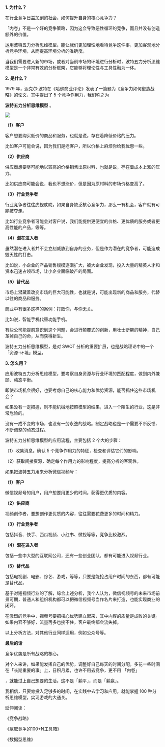 **1. 为什么？**

在行业竞争日益加剧的社会，如何提升自身的核心竞争力？

「内卷」不是一个好的竞争策略，因为这会导致恶性循环的竞争，而且并没有创造额外的价值。

运用波特五力分析思维模型，能让我们更加理性地看待竞争这件事，更加客观地分析竞争环境，从而提高环境分析的准确度。

当我们需要进入新的市场，或者对当前市场的环境进行分析时，波特五力分析思维模型是一个非常有效的分析框架，它能够将理论性与工具性融为一体。

**2. 是什么？**

1979 年，迈克尔·波特在《哈佛商业评论》发表了一篇题为《竞争力如何塑造战略》的论文，其中提出了 5 个竞争作用力，我们称之为

**波特五力分析思维模型** 。

![](https://mmbiz.qpic.cn/mmbiz_png/giaycic3UNwo3BpficTQib2o2smViaLxanoanf5PNriavESygfqx5Qk8nk8oJQibHHiatOibGxJ90iaZYia1axYKiaQBqmUdtg/640?wx_fmt=png) 

**（1）客户**

客户想要购买低价的商品和服务，也就是说，存在着降低价格的压力。

比如客户可能会说，因为我们是老客户，所以价格上麻烦你给我优惠一些。

**（2）供应商**

供应商想要尽可能地以较高的价格销售出原材料，也就是说，存在着成本上涨的压力。

比如供应商可能会说，我也不想涨价，但是因为原材料的市场价格变高了。

**（3）行业竞争者**

行业竞争者往往虎视眈眈，如果自身缺乏核心竞争力，那么一有机会，客户就有可能被夺走。

比如行业竞争者可能会对客户说，我们能提供更便宜的价格、更优质的服务或者更高性能的产品，等等。

**（4）潜在进入者**

虽然潜在进入者并不会立刻威胁到自身的业务，但是作为潜在的竞争者，可能造成毁灭性的打击。

比如说，小企业的产品销售规模逐渐扩大，被大企业发现，投入大量的精英人才和资本迅速占领市场，让小企业面临破产的局面。

**（5）替代品**

市场上潜藏着改变市场的巨大可能性，也就是说，可能出现新的商品和服务，代替以往的商品和服务。

商业中有很多这样的案例：打败你，与你无关。

比如说，智能手机代替功能手机。

有些公司能提前意识到这个问题，会进行颠覆式的创新，用壮士断腕的精神，自己革掉自己的命，从而获得新生。

波特五力分析思维模型，是对 SWOT 分析的重要扩展，也是战略理论中的一个「资源-环境」模型。

**3. 怎么用？**

应用波特五力分析思维模型，要考察自身资源与行业环境的匹配程度，做到内外兼顾、动态平衡。

即使市场机会很好，也要考虑自己的核心能力和优势资源，能否抓住这些市场机会？

如果没有一定把握，则不能机械地按照模型的结果，进入一个陌生的行业，这是非常危险的。

没有一成不变的市场，也没有一劳永逸的战略。制定战略也是一个需要不断反馈、不断调整的动态过程。

波特五力分析思维模型的应用流程，主要包括 2 个大的步骤：

（1）收集消息，确认 5 个竞争作用力的特征，检查和评估它们的影响。

（2）获取间接资源，确定每个作用力的影响程度，提高分析的客观性。

如果把波特五力用来分析微信视频号：

**（1）客户**

微信视频号的用户，用户想要用更少的时间，获得更优质的内容。

**（2）供应商**

视频创作者，要想创作更优质的内容，往往需要花费更多的时间和精力。

**（3）行业竞争者**

包括抖音、快手、西瓜视频、小红书、微视等等，竞争比较激烈。

**（4）潜在进入者**

包括一些中大型的互联网公司，还有一些创业团队，都有可能进入视频行业。

**（5）替代品**

包括电视剧、电影、综艺、游戏，等等，只要是能抢占用户时间的东西，都有可能是替代品。

基于对短视频行业的了解，综合上述分析，我个人认为，微信视频号的未来市场前景可期，普通人和组织机构都可以把微信视频号当作名片来打造，也能实现商业的闭环。

在激烈的竞争中，视频号要把核心优势建立起来，其中内容的质量是成败的关键。如果内容不够好，流量再多也接不住，客户最终都会流失掉。

以上分析方法，对其他行业同样适用，例如公众号等。

**最后的话**

竞争优势是所有战略的核心。

对个人来讲，如果能发挥自己的优势，调整好自己每天的时间分配，多花一些时间在「长期重要的事」上，日积月累，也许不用去竞争，更不用  「内卷」

，就能过上自己想要的生活，这不是「躺平」，而是「躺赢」。

我相信，只要肯投入足够多的时间，在实践中去学习和应用，就能掌握 100 种分析思维模型，实现游戏的大通关。

延伸阅读：

《竞争战略》

《赢取竞争的100+N工具箱》

《数据型思维》